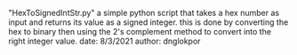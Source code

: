 "HexToSignedIntStr.py"
a simple python script that takes a hex number as input and returns its value as a signed integer. this is done by converting the hex
to binary then using the 2's complement method to convert into the right integer value.
date: 8/3/2021
author: dnglokpor
